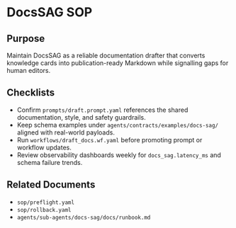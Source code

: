 # DocsSAG SOP

## Purpose
Maintain DocsSAG as a reliable documentation drafter that converts knowledge cards into publication-ready Markdown while signalling gaps for human editors.

## Checklists
- Confirm `prompts/draft.prompt.yaml` references the shared documentation, style, and safety guardrails.
- Keep schema examples under `agents/contracts/examples/docs-sag/` aligned with real-world payloads.
- Run `workflows/draft_docs.wf.yaml` before promoting prompt or workflow updates.
- Review observability dashboards weekly for `docs_sag.latency_ms` and schema failure trends.

## Related Documents
- `sop/preflight.yaml`
- `sop/rollback.yaml`
- `agents/sub-agents/docs-sag/docs/runbook.md`
